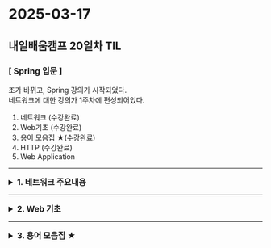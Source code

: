 # 2025-03-17
## 내일배움캠프 20일차 TIL

### [ Spring 입문 ]

조가 바뀌고, Spring 강의가 시작되었다.  
네트워크에 대한 강의가 1주차에 편성되어있다.  

1. 네트워크 (수강완료)
2. Web기초 (수강완료)
3. 용어 모음집 ★(수강완료)
4. HTTP (수강완료)
5. Web Application
<hr>

<details>

<summary style="font-size: 16px;">
<strong>1. 네트워크 주요내용</strong>
</summary>

- `TCP(Transmission Control Protocol)` : 
  - 서버와 클라이언트 간에 데이터를 신뢰성 있게 전달하기 위해 만들어진 프로토콜 ( OSI 7계층 중 전송계층 )  
- `UDP(User Datagram Protocol)` : 
  - 비연결형, 신뢰성이 없는 전송 프로토콜  
- `PORT` :
  - 같은 IP 내 프로세스 구분을 위해 사용  

</details>

<hr>

<details>

<summary style="font-size: 16px;">
<strong>2. Web 기초</strong>
</summary>

- `DNS(Domain Name System)` : 
  - 도메인 이름과 IP주소를 변환하는 역할  
- `URI(Uniform Resource Identifier)` :
  - 인터넷 자원(Resource)을 나타내는 고유 식별자(Identifier)
- `URL(Uniform Resource Locator)` :
  - 프로토콜을 포함한, 자원(Resource)의 위치를 나타낸다.
</details>
<hr>

<details>

<summary style="font-size: 16px;">
<strong>3. 용어 모음집 ★</strong>
</summary>

- `프로그래밍 명명규칙(Casing)`
  - snake_case
    - Python이나 DB Table, Column에 사용
    - 문자와 문자 사이를 `_` 언더바로 이어준다.
    - 모든 단어는 소문자이거나 대문자이다.

  - camelCase
    - Java, JavaScript, TypeScript에서는 변수, 함수, 메서드 이름을 만들 때 사용
    - 문자와 문자 사이를 대문자로 이어준다.
  
  - PascalCase
    - 클래스 이름을 지정
    - 문자의 처음 시작을 대문자로 시작
    - 문자와 문자 사이를 대문자로 이어준다.

  - kebab-case
    - 문자와 문자 사이를 `-`대시로 이어준다.
    - 모든 단어는 소문자


- **Java의 명명법 ★**

| 종류 | 설명 | 예시 |
|------|------|------|
| **project 프로젝트, 레파지토리** | 대/소문자 구분없이 시작 | `MyProject` |
| **package 패키지** | 소문자 시작 | `com.sparta.homework`<br>`com.wonuk.blog` |
| **class 클래스** | 대문자 시작, 명사 사용, PascalCase | `class Person;`<br>`class Car;` |
| **interface 인터페이스** | 대문자 시작, 형용사 사용. PascalCase | `interface Runnable;` |
| **method 메서드** | 소문자로 시작, 동사 사용. camelCase | `add();`<br>`move();`<br>`calculate();` |
| **variable 변수** | 소문자로 시작, camelCase | `int number;`<br>`String inputNumber;` |
| **constant 상수** | 대문자로 시작합니다. 문자와 문자는 언더바(_)로 구분 | `static final int MAX_COUNT = 999;`<br>`static final int WONUK = "wonuk";` |

- `JSON`
  - 키-값 쌍(Key-Value Pair) 구조: { "name": "Wonuk", "age": 25 }
  - 가벼움: 데이터를 최소한의 형식으로 표현
  - 가독성 높음: 사람이 읽고 쓰기 쉬움
  - 언어 독립적: 다양한 프로그래밍 언어에서 지원

- `MSA(MicroService Architecture)`
  - 아주 작은 단위로 서비스를 잘게 나누어 운영하는 아키텍처

**서버의 성능 향상을 위한 두 가지 방법**  
**Scale Up, Scale Out**  

- `Scale Up`
  - 수직적 확장
  - 단일 서버의 하드웨어의 사용을 높인다. (CPU, Memory 등의 스펙을 높인다)
  - 요청에 대한 처리를 더욱 빠르게 할 수 있도록 만든다.
- `Scale Out`
  - 수평적 확장
  - 같은 사양의 서버(인스턴스)를 여러 대 배치한다.
  - 동시에 더 많은 사용자 요청을 처리할 수 있도록 만든다.


**클라이언트와 서버간의 통신 상태(State) 유지**  
**Stateful, Stateless**  

- `Stateful(상태 유지)`
  - 클라이언트의 상태를 유지
  - 같은 서버가 유지되어야 한다.
- `Stateless(무상태)`
  - 클라이언트의 상태를 유지하지 않는다.
  - 같은 서버를 유지할 필요가 없다.
  - Scale Out 수평 확장성이 높다.
- `Stateless 방식의 한계점`
  - WebApplication을 만들때 서버의 확장성을 고려하여 최대한 Stateless하게 만들어야 한다.
  - 실제로는 로그인과 같은 상태를 유지해야하는 경우가 발생한다.
  - Cookie, Session, Token 등을 활용하여 한계 극복(상태 유지 최소화)

**클라이언트와 서버 간의 연결(Connection) 유지 여부**  
**Connection, Connectionless**  

- `Connection(연결)`
  - 새로운 연결 과정을 거치지 않아서 응답 속도가 빠르다.
  - 클라이언트의 지속적 요청이 있을 보장이 없으므로 연결을 위한 자원 낭비
- `Connectionless(비연결)`
  - 클라이언트와 서버는 연결을 유지하지 않아 자원을 효율적으로 사용
  - 요청이 추가적으로 오게되면 연결(3 way handshake)을 새로 해야하므로 요청에 대한 응답시간 증가
  - 웹 사이트의 정적 자원을 모두를 다시 다운로드(캐시, 브라우저 캐싱)
  - 현재는 HTTP 지속연결(Persistent Connections)로 문제를 해결
- HTTP 지속연결(Persistent Connections)
  - 하나의 요청에 필요한 요청들이 모두 응답될 때 까지 연결을 유지
  - 연결을 한번만 맺고 끊기 때문에, Connectionless 방식보다 연결 횟수가 적음





<hr>



</detils>
### [ 포트폴리오 - 내용 그대로]

## 웹
기존에 사용하던 OCI DB서버를 그대로 사용하고, 새로 만들어질 사이트는 현재 포트폴리오가 올라와있는 곳에서 올려보려한다.  
TS를 강의를 통해서 배우긴했지만, 막상 사용해보려하니 까다롭고 번거롭긴하다.  Vite를 이용한 React 프로젝트를 진행하려고 한다.

> 목표 환경  
- 프론트 : (Vite) React + TS / 백엔드 : SpringBoot, MariaDB

## 코테(알고리즘 & SQL)

백준, 프로그래머스 문제를 풀고나면 연동이 되는 백준허브를 설치해서 사용했다.

https://chromewebstore.google.com/detail/ccammcjdkpgjmcpijpahlehmapgmphmk?utm_source=item-share-cb
> 크롬 확장프로그램이며, 설치하고 Git 로그인을 한 후  Repository 명만 등록해주면 문제풀이 하고나서 해당 Repository에 자동으로 등록된다!  

> 문제풀이가 필요한 문제가 생길경우 TIL에 작성할 예정.

https://github.com/SW00Y/learn_CodingTest

## TIL


## Tomorrow
주말동안 푹쉬고 다음 프로젝트 준비하기